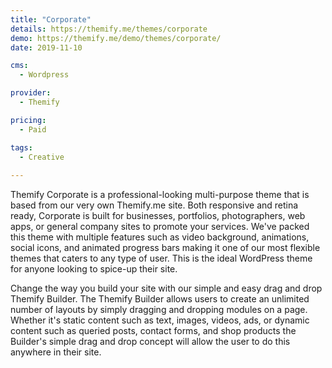 ```yaml
---
title: "Corporate"
details: https://themify.me/themes/corporate
demo: https://themify.me/demo/themes/corporate/
date: 2019-11-10

cms: 
  - Wordpress

provider: 
  - Themify

pricing:
  - Paid

tags:
  - Creative
  
---
```


Themify Corporate is a professional-looking multi-purpose theme that is based from our very own Themify.me site. Both responsive and retina ready, Corporate is built for businesses, portfolios, photographers, web apps, or general company sites to promote your services. We've packed this theme with multiple features such as video background, animations, social icons, and animated progress bars making it one of our most flexible themes that caters to any type of user. This is the ideal WordPress theme for anyone looking to spice-up their site.

Change the way you build your site with our simple and easy drag and drop Themify Builder. The Themify Builder allows users to create an unlimited number of layouts by simply dragging and dropping modules on a page. Whether it's static content such as text, images, videos, ads, or dynamic content such as queried posts, contact forms, and shop products the Builder's simple drag and drop concept will allow the user to do this anywhere in their site. 